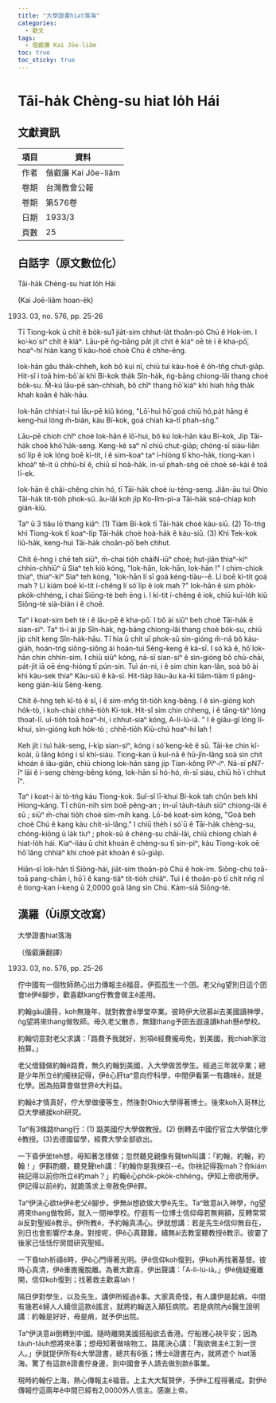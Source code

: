 ```yaml
---
title: "大學證書hiat落海"
categories:
  - 散文
tags:
  - 偕叡廉 Kai Jōe-liâm
toc: true
toc_sticky: true
---
```


# Tāi-ha̍k Chèng-su hiat lo̍h Hái

## 文獻資訊

| 項目 | 資料 |
|---|---|
| 作者 | 偕叡廉 Kai Jōe-liâm |
| 卷期 | 台灣教會公報 |
| 卷期 | 第576卷 |
| 日期 | 1933/3 |
| 頁數 | 25 |

## 白話字（原文數位化）

Tāi-ha̍k Chèng-su hiat lo̍h Hái

(Kai Joē-liâm hoan-e̍k)

1933. 03, no. 576, pp. 25-26

Tī Tiong-kok ū chi̍t ê bo̍k-su1 jia̍t-sim chhut-la̍t thoân-pò Chú ê Hok-im. I ko͘-ko͘ siⁿ chi̍t ê kiáⁿ. Lāu-pē ǹg-bāng pa̍t ji̍t chit ê kiáⁿ oē tè i ê kha-pō͘, hoaⁿ-hí hiàn kang tī kàu-hoē choè Chú ê chhe-ēng.

Iok-hān gâu tha̍k-chheh, koh bô kuí nî, chiū tuì kàu-hoē ê o̍h-tn̂g chut-gia̍p. Hit-sî i toā him-bō͘ ài khì Bí-kok tha̍k Sîn-ha̍k, ǹg-bāng chiong-lâi thang choè bo̍k-su. M̄-kú lāu-pē sàn-chhiah, bô chîⁿ thang hō͘ kiáⁿ khì hiah hn̄g tha̍k khah koân ê ha̍k-hāu.

Iok-hān chhiat-ì tuì lāu-pē kiû kóng, "Lō͘-huì hō͘ goá chiū hó,pa̍t hāng ê keng-huì lóng m̄-bián, kàu Bí-kok, goá chiah ka-tī phah-sǹg."

Lāu-pē chioh chîⁿ choè Iok-hān ê lō͘-huì, bô kú Iok-hān kàu Bí-kok, Ji̍p Tāi-ha̍k choè khó͘ ha̍k-seng. Keng-kè saⁿ nî chiū chut-gia̍p; chóng-sī siàu-liân só͘ li̍p ê iok lóng boē kì-tit, i ê sim-koaⁿ taⁿ ì-hiòng tī kho-ha̍k, tiong-kan i khoàⁿ tē-it ū chhù-bī ê, chiū sī hoà-ha̍k. in-uī phah-sǹg oē choè sè-kài ê toā lī-ek.

Iok-hān ê châi-chêng chin hó, tī Tāi-ha̍k choè iu-téng-seng. Jiân-āu tuì Ohio Tāi-ha̍k tit-tio̍h phok-sū. āu-lâi koh ji̍p Ko-lîm-pì-a Tāi-ha̍k soà-chiap koh gián-kiù.

Taⁿ ū 3 tiâu lō͘ thang kiâⁿ: (1) Tiàm Bí-kok tī Tāi-ha̍k choè kàu-siū. (2) Tò-tńg khì Tiong-kok tī koaⁿ-li̍p Tāi-ha̍k choè hoà-ha̍k ê kàu-siū. (3) Khì Tek-kok liû-ha̍k, keng-huì Tāi-ha̍k choân-pō͘ beh chhut.

Chi̍t ê-hng i chē teh siūⁿ, m̄-chai tio̍h cháiN-iūⁿ choè; hut-jiân thiaⁿ-kìⁿ chhin-chhiūⁿ ū Siaⁿ teh kiò kóng, "Iok-hān, Iok-hān, Iok-hān !" I chim-chiok thiaⁿ, thiaⁿ-kìⁿ Siaⁿ teh kóng, "Iok-hān lí sī goá kéng-tiàu--ê. Lí boē kì-tit goá mah ? Lí kiám boē kì-tit í-chêng lí só͘ li̍p ê iok mah ?" Iok-hān ê sim pho̍k-pko̍k-chhéng, i chai Siōng-tè beh ēng i. I kì-tit í-chêng ê iok, chiū kuī-lo̍h kiû Siōng-tè sià-bián i ê choē.

Taⁿ i koat-sim beh tè i ê lāu-pē ê kha-pō͘. I bô ài siūⁿ beh choè Tāi-ha̍k ê sian-siⁿ. Taⁿ tì-ì ài ji̍p Sîn-ha̍k, ǹg-bāng chiong-lâi thang choè bo̍k-su, chiū ji̍p chi̍t keng Sîn-ha̍k-hāu. Tī hia ū chi̍t uī phok-sū sìn-gióng m̄-nā bô kàu-gia̍h, hoán-tńg siông-siông ài hoán-tuì Sèng-keng ê kà-sī. I só͘ kà ê, hō͘ Iok-hān chin chhìn-sim. I chiū siūⁿ kóng, nā-sī sian-siⁿ ê sìn-gióng bô chū-chāi, pa̍t-ji̍t iā oē éng-hióng tī pún-sin. Tuì án-ni, i ê sim chin kan-lân, soà bô ài khì kàu-sek thiaⁿ Kàu-siū ê kà-sī. Hit-tia̍p liáu-āu ka-kī tiām-tiām tī pâng-keng gián-kiù Sèng-keng.

Chi̍t ê-hng teh kî-tó ê sî, i ê sim-mn̂g tit-tio̍h kng-bêng. I ê sìn-gióng koh ho̍k-tò, i koh-chài chhē-tio̍h Ki-tok. Hit-sî sim chin chheng, i ê tāng-tàⁿ lóng thoat-lī. uī-tio̍h toā hoaⁿ-hí, i chhut-siaⁿ kóng, A-lí-lú-iā. " I ê giâu-gî lóng lī-khui, sìn-gióng koh ho̍k-tò ; chhē-tio̍h Kiù-chú hoaⁿ-hí lah !

Keh ji̍t i tuì ha̍k-seng, í-ki̍p sian-siⁿ, kóng i só͘ keng-kè ê sū. Tāi-ke chin kî-koài, ū lâng kóng i sī khí-siáu. Tiong-kan ū kuí-nā ê hū-jîn-lâng soà sìn chit khoán ê iâu-giân, chiū chiong Iok-hān sàng ji̍p Tian-kông Pīⁿ-iⁿ. Nā-sī pN7-īⁿ lāi ê i-seng chèng-bêng kóng, Iok-hān sī hó-hó, m̄-sī siáu, chiū hō͘ i chhut īⁿ.

Taⁿ i koat-ì ài tò-tńg kàu Tiong-kok. Suî-sî lī-khui Bí-kok tah chûn beh khì Hiong-káng. Tī chûn-ni̍h sim boē pêng-an ; in-uī ta̍uh-ta̍uh siūⁿ chiong-lâi ê sū ; siūⁿ m̄-chai tio̍h choè sím-mi̍h kang. Lō͘-bé koat-sim kóng, "Goá beh choè Chú ê kang kàu chi̍t-sì-lâng." I chiū the̍h i só͘ ū ê Tāi-ha̍k chèng-su, chóng-kiōng ū la̍k tiuⁿ ; phok-sū ê chèng-su chāi-lāi, chiū chiong chiah ê hiat-lo̍h hái. Kiaⁿ-liáu ū chit khoán ê chèng-su tī sin-piⁿ, kàu Tiong-kok oē hō͘ lâng chhiáⁿ khì choè pa̍t khoán ê sū-gia̍p.

Hiān-sî Iok-hān tī Siōng-hái, jia̍t-sim thoân-pò Chú ê hok-im. Siōng-chú toā-toā pang-chān i, hō͘ i ê kang-tiâⁿ tit-tio̍h chiâⁿ. Tuì i ê thoân-pò tī chit nn̄g nî ê tiong-kan í-keng ū 2,0000 goā lâng sìn Chú. Kám-siā Siōng-tè.

## 漢羅（Ùi原文改寫）

大學證書hiat落海

（偕叡廉翻譯）

1933. 03, no. 576, pp. 25-26

佇中國有一個牧師熱心出力傳報主ê福音。伊孤孤生一个囝。老父ǹg望別日這个囝會tè伊ê腳步，歡喜獻kang佇教會做主ê差用。

約翰gâu讀冊，koh無幾年，就對教會ê學堂卒業。彼時伊大欣慕ài去美國讀神學，ǹg望將來thang做牧師。毋久老父散赤，無錢thang予囝去遐遠讀khah懸ê學校。

約翰切意對老父求講：「路費予我就好，別項ê經費攏毋免，到美國，我chiah家治拍算。」

老父借錢做約翰ê路費，無久約翰到美國，入大學做苦學生。經過三年就卒業；總是少年所立ê約攏袂記得，伊ê心肝taⁿ意向佇科學，中間伊看第一有趣味ê，就是化學。因為拍算會做世界ê大利益。

約翰ê才情真好，佇大學做優等生，然後對Ohio大學得著博士。後來koh入哥林比亞大學續接koh研究。

Taⁿ有3條路thang行：(1) 踮美國佇大學做教授。(2) 倒轉去中國佇官立大學做化學ê教授。(3)去德國留學，經費大學全部欲出。

一下昏伊坐teh想，毋知著怎樣做；忽然聽見親像有聲teh叫講：「約翰，約翰，約翰！」伊斟酌聽，聽見聲teh講：「約翰你是我揀召--ê。你袂記得我mah？你kiám袂記得以前你所立ê約mah？」約翰ê心pho̍k-pko̍k-chhéng，伊知上帝欲用伊。伊記得以前ê約，就跪落求上帝赦免伊ê罪。

Taⁿ伊決心欲tè伊ê老父ê腳步。伊無ài想欲做大學ê先生。Taⁿ致意ài入神學，ǹg望將來thang做牧師，就入一間神學校。佇遐有一位博士信仰毋若無夠額，反轉常常ài反對聖經ê教示。伊所教ê，予約翰真凊心。伊就想講：若是先生ê信仰無自在，別日也會影響佇本身。對按呢，伊ê心真艱難，續無ài去教室聽教授ê教示。彼霎了後家己恬恬佇房間研究聖經。

一下昏teh祈禱ê時，伊ê心門得著光明。伊ê信仰koh復到，伊koh再找著基督。彼時心真清，伊ê重擔攏脫離。為著大歡喜，伊出聲講：「A-lí-lú-iā。」伊ê僥疑攏離開，信仰koh復到；找著救主歡喜lah！

隔日伊對學生，以及先生，講伊所經過ê事。大家真奇怪，有人講伊是起痟。中間有幾若ê婦人人續信這款ê謠言，就將約翰送入顛狂病院。若是病院內ê醫生證明講：約翰是好好，毋是痟，就予伊出院。

Taⁿ伊決意ài倒轉到中國。隨時離開美國搭船欲去香港。佇船裡心袂平安；因為ta̍uh-ta̍uh想將來ê事；想毋知著做啥物工。路尾決心講：「我欲做主ê工到一世人。」伊就提伊所有ê大學證書，總共有6張；博士ê證書在內，就將遮个 hiat落海。驚了有這款ê證書佇身邊，到中國會予人請去做別款ê事業。

現時約翰佇上海，熱心傳報主ê福音。上主大大幫贊伊，予伊ê工程得著成。對伊ê傳報佇這兩年ê中間已經有2,0000外人信主。感謝上帝。
